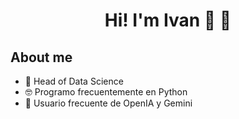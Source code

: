 <div align="center">
<h1 align="center"> Hi! I'm Ivan 🤖 👋</h1>
</div>

## About me

- 🧠 Head of Data Science
- 🤓 Programo frecuentemente en Python
- 🤖 Usuario frecuente de OpenIA y Gemini
<!--
**IvanRenatoC/IvanRenatoC** is a ✨ _special_ ✨ repository because its `README.md` (this file) appears on your GitHub profile.

Here are some ideas to get you started:

- 🔭 I’m currently working on ...
- 🌱 I’m currently learning ...
- 👯 I’m looking to collaborate on ...
- 🤔 I’m looking for help with ...
- 💬 Ask me about ...
- 📫 How to reach me: ...
- 😄 Pronouns: ...
- ⚡ Fun fact: ...
-->
